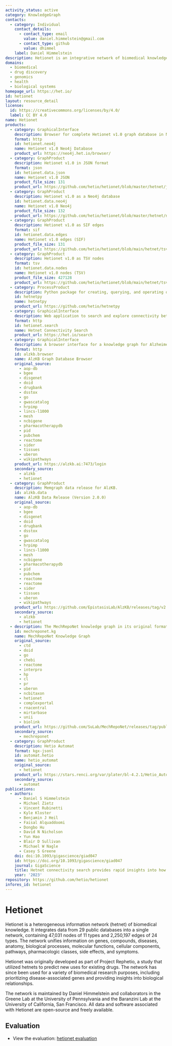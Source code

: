```yaml
---
activity_status: active
category: KnowledgeGraph
contacts:
  - category: Individual
    contact_details:
      - contact_type: email
        value: daniel.himmelstein@gmail.com
      - contact_type: github
        value: dhimmel
    label: Daniel Himmelstein
description: Hetionet is an integrative network of biomedical knowledge assembled from 29 different databases of genes, compounds, diseases, and more. It combines over 50 years of biomedical information into a single resource.
domains:
  - biomedical
  - drug discovery
  - genomics
  - health
  - biological systems
homepage_url: https://het.io/
id: hetionet
layout: resource_detail
license:
  id: https://creativecommons.org/licenses/by/4.0/
  label: CC BY 4.0
name: Hetionet
products:
  - category: GraphicalInterface
    description: Browser for complete Hetionet v1.0 graph database in Neo4j
    format: http
    id: hetionet.neo4j
    name: Hetionet v1.0 Neo4j Database
    product_url: https://neo4j.het.io/browser/
  - category: GraphProduct
    description: Hetionet v1.0 in JSON format
    format: json
    id: hetionet.data.json
    name: Hetionet v1.0 JSON
    product_file_size: 131
    product_url: https://github.com/hetio/hetionet/blob/master/hetnet/json/hetionet-v1.0.json.bz2
  - category: GraphProduct
    description: Hetionet v1.0 as a Neo4j database
    id: hetionet.data.neo4j
    name: Hetionet v1.0 Neo4j
    product_file_size: 132
    product_url: https://github.com/hetio/hetionet/blob/master/hetnet/neo4j/hetionet-v1.0.db.tar.bz2
  - category: GraphProduct
    description: Hetionet v1.0 as SIF edges
    format: sif
    id: hetionet.data.edges
    name: Hetionet v1.0 edges (SIF)
    product_file_size: 131
    product_url: https://github.com/hetio/hetionet/blob/main/hetnet/tsv/hetionet-v1.0-edges.sif.gz
  - category: GraphProduct
    description: Hetionet v1.0 as TSV nodes
    format: tsv
    id: hetionet.data.nodes
    name: Hetionet v1.0 nodes (TSV)
    product_file_size: 427128
    product_url: https://github.com/hetio/hetionet/blob/main/hetnet/tsv/hetionet-v1.0-nodes.tsv
  - category: ProcessProduct
    description: Python package for creating, querying, and operating on hetnets (heterogeneous networks)
    id: hetnetpy
    name: hetnetpy
    product_url: https://github.com/hetio/hetnetpy
  - category: GraphicalInterface
    description: Web application to search and explore connectivity between nodes in Hetionet
    format: http
    id: hetionet.search
    name: Hetnet Connectivity Search
    product_url: https://het.io/search
  - category: GraphicalInterface
    description: A browser interface for a knowledge graph for Alzheimer's Disease.
    format: http
    id: alzkb.browser
    name: AlzKB Graph Database Browser
    original_source:
      - aop-db
      - bgee
      - disgenet
      - doid
      - drugbank
      - dsstox
      - go
      - gwascatalog
      - hrpimp
      - lincs-l1000
      - mesh
      - ncbigene
      - pharmacotherapydb
      - pid
      - pubchem
      - reactome
      - sider
      - tissues
      - uberon
      - wikipathways
    product_url: https://alzkb.ai:7473/login
    secondary_source:
      - alzkb
      - hetionet
  - category: GraphProduct
    description: Memgraph data release for AlzKB.
    id: alzkb.data
    name: AlzKB Data Release (Version 2.0.0)
    original_source:
      - aop-db
      - bgee
      - disgenet
      - doid
      - drugbank
      - dsstox
      - go
      - gwascatalog
      - hrpimp
      - lincs-l1000
      - mesh
      - ncbigene
      - pharmacotherapydb
      - pid
      - pubchem
      - reactome
      - reactome
      - sider
      - tissues
      - uberon
      - wikipathways
    product_url: https://github.com/EpistasisLab/AlzKB/releases/tag/v2.0.0
    secondary_source:
      - alzkb
      - hetionet
  - description: The MechRepoNet knowledge graph in its original format
    id: mechreponet.kg
    name: MechRepoNet Knowledge Graph
    original_source:
      - ctd
      - doid
      - go
      - chebi
      - reactome
      - interpro
      - hp
      - cl
      - pr
      - uberon
      - ncbitaxon
      - hetionet
      - complexportal
      - rnacentral
      - mirtarbase
      - unii
      - biolink
    product_url: https://github.com/SuLab/MechRepoNet/releases/tag/publication
    secondary_source:
      - mechreponet
  - category: GraphProduct
    description: Hetio Automat
    format: kgx-jsonl
    id: automat.hetio
    name: hetio_automat
    original_source:
      - hetionet
    product_url: https://stars.renci.org/var/plater/bl-4.2.1/Hetio_Automat/85a5f53e63150e1e/
    secondary_source:
      - automat
publications:
  - authors:
      - Daniel S Himmelstein
      - Michael Zietz
      - Vincent Rubinetti
      - Kyle Kloster
      - Benjamin J Heil
      - Faisal Alquaddoomi
      - Dongbo Hu
      - David N Nicholson
      - Yun Hao
      - Blair D Sullivan
      - Michael W Nagle
      - Casey S Greene
    doi: doi:10.1093/gigascience/giad047
    id: https://doi.org/10.1093/gigascience/giad047
    journal: GigaScience
    title: Hetnet connectivity search provides rapid insights into how biomedical entities are related
    year: '2023'
repository: https://github.com/hetio/hetionet
infores_id: hetionet
---
```


# Hetionet

Hetionet is a heterogeneous information network (hetnet) of biomedical knowledge. It integrates data from 29 public databases into a single network, containing 47,031 nodes of 11 types and 2,250,197 edges of 24 types. The network unifies information on genes, compounds, diseases, anatomy, biological processes, molecular functions, cellular components, pathways, pharmacologic classes, side effects, and symptoms.

Hetionet was originally developed as part of Project Rephetio, a study that utilized hetnets to predict new uses for existing drugs. The network has since been used for a variety of biomedical research purposes, including prioritizing disease-associated genes and providing insights into biological relationships.

The network is maintained by Daniel Himmelstein and collaborators in the Greene Lab at the University of Pennsylvania and the Baranzini Lab at the University of California, San Francisco. All data and software associated with Hetionet are open-source and freely available.

## Evaluation

- View the evaluation: [hetionet evaluation](hetionet_eval.html)
